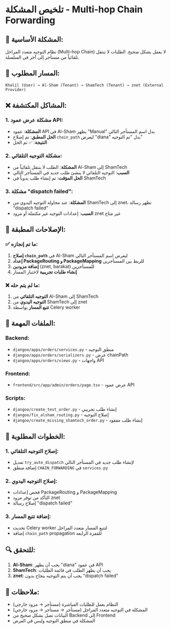 # تلخيص المشكلة - Multi-hop Chain Forwarding

## 🎯 **المشكلة الأساسية:**
نظام التوجيه متعدد المراحل (Multi-hop Chain) لا يعمل بشكل صحيح. الطلبات لا تنتقل تلقائياً من مستأجر إلى آخر في السلسلة.

## 🔄 **المسار المطلوب:**
```
Khalil (User) → Al-Sham (Tenant) → ShamTech (Tenant) → znet (External Provider)
```

## ❌ **المشاكل المكتشفة:**

### 1. **مشكلة عرض عمود API:**
- **المشكلة**: عمود API في Al-Sham يظهر "Manual" بدل اسم المستأجر التالي
- **الحل المطبق**: تم إصلاح `chain_path` ليعرض "diana" بدل "تم التوجيه"
- **النتيجة**: ✅ تم الحل

### 2. **مشكلة التوجيه التلقائي:**
- **المشكلة**: الطلب لا ينتقل تلقائياً من Al-Sham إلى ShamTech
- **السبب**: التوجيه التلقائي لا ينشئ طلب جديد في المستأجر التالي
- **الحل المؤقت**: تم إنشاء طلب يدوياً في ShamTech

### 3. **مشكلة "dispatch failed":**
- **المشكلة**: عند محاولة التوجيه اليدوي من ShamTech إلى znet، تظهر رسالة "dispatch failed"
- **السبب**: إعدادات التوجيه غير مكتملة أو مزود znet غير متاح

## 🔧 **الإصلاحات المطبقة:**

### ✅ **ما تم إنجازه:**
1. **إصلاح `chain_path`** في Al-Sham ليعرض اسم المستأجر التالي
2. **إعداد PackageRouting و PackageMapping** للربط بين المستأجرين
3. **إضافة مزودين** (znet, barakat) للمستأجرين
4. **إنشاء طلبات تجريبية** لاختبار المسار

### ❌ **ما لم يتم حله:**
1. **التوجيه التلقائي** من Al-Sham إلى ShamTech
2. **التوجيه اليدوي** من ShamTech إلى znet
3. **تتبع المسار** بواسطة Celery worker

## 📁 **الملفات المهمة:**

### Backend:
- `djangoo/apps/orders/services.py` - منطق التوجيه
- `djangoo/apps/orders/serializers.py` - عرض chainPath
- `djangoo/apps/orders/views.py` - واجهات API

### Frontend:
- `frontend/src/app/admin/orders/page.tsx` - عرض عمود API

### Scripts:
- `djangoo/create_test_order.py` - إنشاء طلب تجريبي
- `djangoo/fix_alsham_routing.py` - إصلاح التوجيه
- `djangoo/create_missing_shamtech_order.py` - إنشاء طلب مفقود

## 🎯 **الخطوات المطلوبة:**

### 1. **إصلاح التوجيه التلقائي:**
- تعديل `try_auto_dispatch` لإنشاء طلب جديد في المستأجر التالي
- إضافة منطق `CHAIN_FORWARDING` في `services.py`

### 2. **إصلاح التوجيه اليدوي:**
- فحص إعدادات PackageRouting و PackageMapping
- التأكد من توفر مزود znet
- إصلاح رسالة "dispatch failed"

### 3. **إضافة تتبع المسار:**
- تحديث Celery worker لتتبع المسار متعدد المراحل
- إضافة `chain_path` propagation للقفزة الرابعة

## 🔍 **للتحقق:**
1. **Al-Sham**: يجب أن يظهر "diana" في عمود API
2. **ShamTech**: يجب أن يظهر الطلب في قائمة الطلبات
3. **znet**: يجب أن يتم التوجيه بنجاح بدون "dispatch failed"

## 📝 **ملاحظات:**
- النظام يعمل للطلبات المباشرة (مستأجر → مزود خارجي)
- المشكلة في التوجيه متعدد المراحل (مستأجر → مستأجر → مزود خارجي)
- البيانات تصل بشكل صحيح من Backend إلى Frontend
- المشكلة في منطق التوجيه وليس في العرض







